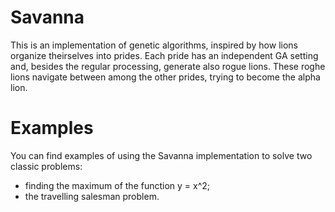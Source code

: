 # Savanna
This is an implementation of genetic algorithms, inspired by how lions organize theirselves into prides. Each pride has an independent GA setting and, besides the regular processing, generate also rogue lions. These roghe lions navigate between among the other prides, trying to become the alpha lion.

# Examples
You can find examples of using the Savanna implementation to solve two classic problems:
* finding the maximum of the function y = x^2;
* the travelling salesman problem.

